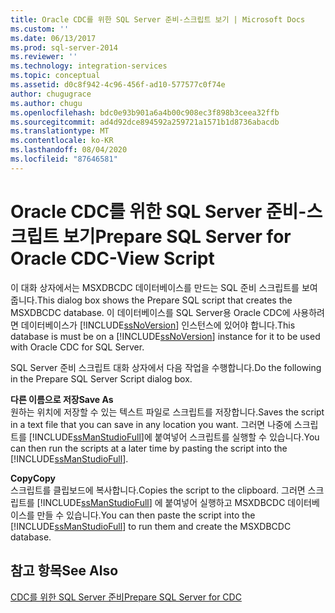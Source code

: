 ```yaml
---
title: Oracle CDC를 위한 SQL Server 준비-스크립트 보기 | Microsoft Docs
ms.custom: ''
ms.date: 06/13/2017
ms.prod: sql-server-2014
ms.reviewer: ''
ms.technology: integration-services
ms.topic: conceptual
ms.assetid: d0c8f942-4c96-456f-ad10-577577c0f74e
author: chugugrace
ms.author: chugu
ms.openlocfilehash: bdc0e93b901a6a4b00c908ec3f898b3ceea32ffb
ms.sourcegitcommit: ad4d92dce894592a259721a1571b1d8736abacdb
ms.translationtype: MT
ms.contentlocale: ko-KR
ms.lasthandoff: 08/04/2020
ms.locfileid: "87646581"
---
```

# <a name="prepare-sql-server-for-oracle-cdc-view-script"></a><span data-ttu-id="7b50d-102">Oracle CDC를 위한 SQL Server 준비-스크립트 보기</span><span class="sxs-lookup"><span data-stu-id="7b50d-102">Prepare SQL Server for Oracle CDC-View Script</span></span>
  <span data-ttu-id="7b50d-103">이 대화 상자에서는 MSXDBCDC 데이터베이스를 만드는 SQL 준비 스크립트를 보여 줍니다.</span><span class="sxs-lookup"><span data-stu-id="7b50d-103">This dialog box shows the Prepare SQL script that creates the MSXDBCDC database.</span></span> <span data-ttu-id="7b50d-104">이 데이터베이스를 SQL Server용 Oracle CDC에 사용하려면 데이터베이스가 [!INCLUDE[ssNoVersion](../../includes/ssnoversion-md.md)] 인스턴스에 있어야 합니다.</span><span class="sxs-lookup"><span data-stu-id="7b50d-104">This database is must be on a [!INCLUDE[ssNoVersion](../../includes/ssnoversion-md.md)] instance for it to be used with Oracle CDC for SQL Server.</span></span>  
  
 <span data-ttu-id="7b50d-105">SQL Server 준비 스크립트 대화 상자에서 다음 작업을 수행합니다.</span><span class="sxs-lookup"><span data-stu-id="7b50d-105">Do the following in the Prepare SQL Server Script dialog box.</span></span>  
  
 <span data-ttu-id="7b50d-106">**다른 이름으로 저장**</span><span class="sxs-lookup"><span data-stu-id="7b50d-106">**Save As**</span></span>  
 <span data-ttu-id="7b50d-107">원하는 위치에 저장할 수 있는 텍스트 파일로 스크립트를 저장합니다.</span><span class="sxs-lookup"><span data-stu-id="7b50d-107">Saves the script in a text file that you can save in any location you want.</span></span> <span data-ttu-id="7b50d-108">그러면 나중에 스크립트를 [!INCLUDE[ssManStudioFull](../../includes/ssmanstudiofull-md.md)]에 붙여넣어 스크립트를 실행할 수 있습니다.</span><span class="sxs-lookup"><span data-stu-id="7b50d-108">You can then run the scripts at a later time by pasting the script into the [!INCLUDE[ssManStudioFull](../../includes/ssmanstudiofull-md.md)].</span></span>  
  
 <span data-ttu-id="7b50d-109">**Copy**</span><span class="sxs-lookup"><span data-stu-id="7b50d-109">**Copy**</span></span>  
 <span data-ttu-id="7b50d-110">스크립트를 클립보드에 복사합니다.</span><span class="sxs-lookup"><span data-stu-id="7b50d-110">Copies the script to the clipboard.</span></span> <span data-ttu-id="7b50d-111">그러면 스크립트를 [!INCLUDE[ssManStudioFull](../../includes/ssmanstudiofull-md.md)] 에 붙여넣어 실행하고 MSXDBCDC 데이터베이스를 만들 수 있습니다.</span><span class="sxs-lookup"><span data-stu-id="7b50d-111">You can then paste the script into the [!INCLUDE[ssManStudioFull](../../includes/ssmanstudiofull-md.md)] to run them and create the MSXDBCDC database.</span></span>  
  
## <a name="see-also"></a><span data-ttu-id="7b50d-112">참고 항목</span><span class="sxs-lookup"><span data-stu-id="7b50d-112">See Also</span></span>  
 [<span data-ttu-id="7b50d-113">CDC를 위한 SQL Server 준비</span><span class="sxs-lookup"><span data-stu-id="7b50d-113">Prepare SQL Server for CDC</span></span>](prepare-sql-server-for-cdc.md)  
  
  
